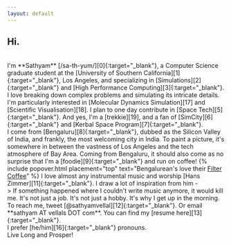 ```yaml
---
layout: default
---
```


## Hi.

<br/>
I'm **Sathyam** [/sa-th-yum/][0]{:target="_blank"}, a Computer Science graduate student at the [University of Southern California][1]{:target="_blank"}, Los Angeles, and specializing in [Simulations][2]{:target="_blank"} and [High Performance Computing][3]{:target="_blank"}. I love breaking down complex problems and simulating its intricate details. I'm particularly interested in [Molecular Dynamics Simulation][17] and [Scientific Visualisation][18]. I plan to one day contribute in [Space Tech][5]{:target="_blank"}. And yes, I'm a [trekkie][19], and a fan of [SimCity][6]{:target="_blank"} and [Kerbal Space Program][7]{:target="_blank"}.

<br/>
I come from [Bengaluru][8]{:target="_blank"}, dubbed as the Silicon Valley of India, and frankly, the most welcoming city in India. To paint a picture, it's somewhere in between the vastness of Los Angeles and the tech atmosphere of Bay Area. Coming from Bengaluru, it should also come as no surprise that I'm a [foodie][9]{:target="_blank"} and run on coffee! {% include popover.html placement="top" text="Bengalurean's love their <a target='_blank' href='https://en.wikipedia.org/wiki/Indian_filter_coffee'>Filter Coffee</a>" %} I love almost any instrumental music and worship [Hans Zimmer][11]{:target="_blank"}. I draw a lot of inspiration from him -  

<br/>
> If something happened where I couldn't write music anymore, it would kill me. It's not just a job. It's not just a hobby. It's why I get up in the morning.

<br/>
To reach me, tweet [@sathyamvellal][12]{:target="_blank"}. Or email **sathyam AT vellals DOT com**. You can find my [resume here][13]{:target="_blank"}.

<br/>
I prefer [he/him][16]{:target="_blank"} pronouns.

<br/>
Live Long and Prosper! <i class="fa fa-hand-spock-o" aria-hidden="true"></i>

[0]: http://www.phonemicchart.com/
[1]: http://www.usc.edu/
[2]: https://en.wikipedia.org/wiki/Simulation
[3]: https://en.wikipedia.org/wiki/Supercomputer
[4]: https://github.com/sathyamvellal
[5]: https://en.wikipedia.org/wiki/Outline_of_space_technology
[6]: http://www.simcity.com/
[7]: https://kerbalspaceprogram.com/
[8]: https://en.wikipedia.org/wiki/Bangalore
[9]: https://en.wikipedia.org/wiki/Culture_of_Bangalore#Cuisine
[10]: https://en.wikipedia.org/wiki/Coffee
[11]: https://en.wikipedia.org/wiki/Hans_Zimmer
[12]: https://twitter.com/sathyamvellal
[13]: /resume
[14]: /resume-long
[15]: https://en.wikipedia.org/wiki/Agent-based_model
[16]: http://my.pronoun.is/he
[17]: https://en.wikipedia.org/wiki/Molecular_dynamics
[18]: https://en.wikipedia.org/wiki/Scientific_visualization
[19]: https://en.wikipedia.org/wiki/Trekkie
